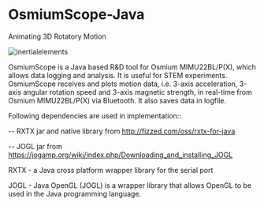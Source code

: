 # OsmiumScope-Java

Animating 3D Rotatory Motion

![inertialelements](https://user-images.githubusercontent.com/36266217/46538828-9dbe9380-c8d2-11e8-9444-5e39088b43ec.gif)

OsmiumScope is a Java based R&D tool for Osmium MIMU22BL/P(X), which allows data logging and analysis. It is useful for STEM experiments. OsmiumScope receives and plots motion data, i.e. 3-axis acceleration, 3-axis angular rotation speed and 3-axis magnetic strength, in real-time from Osmium MIMU22BL/P(X) via Bluetooth. It also saves data in logfile.

Following dependencies are used in implementation::

  -- RXTX jar and native library from http://fizzed.com/oss/rxtx-for-java
  
  -- JOGL jar from https://jogamp.org/wiki/index.php/Downloading_and_installing_JOGL

RXTX - a Java cross platform wrapper library for the serial port

JOGL - Java OpenGL (JOGL) is a wrapper library that allows OpenGL to be used in the Java programming language.
